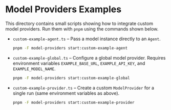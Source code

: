 # Model Providers Examples

This directory contains small scripts showing how to integrate custom model providers. Run them with `pnpm` using the commands shown below.

- `custom-example-agent.ts` – Pass a model instance directly to an `Agent`.
  ```bash
  pnpm -F model-providers start:custom-example-agent
  ```
- `custom-example-global.ts` – Configure a global model provider. Requires environment variables `EXAMPLE_BASE_URL`, `EXAMPLE_API_KEY`, and `EXAMPLE_MODEL_NAME`.
  ```bash
  pnpm -F model-providers start:custom-example-global
  ```
- `custom-example-provider.ts` – Create a custom `ModelProvider` for a single run (same environment variables as above).
  ```bash
  pnpm -F model-providers start:custom-example-provider
  ```
